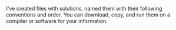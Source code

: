 I've created files with solutions, named them with their following conventions and order. 
You can download, copy, and run them on a compiler or software for your information.
